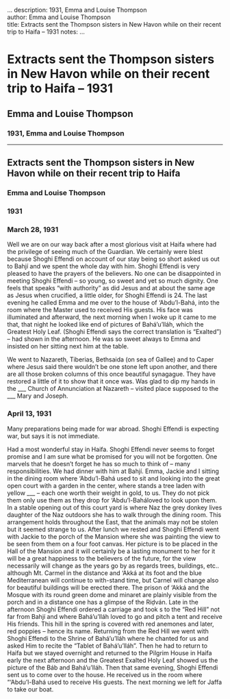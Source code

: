 ...
description: 1931, Emma and Louise Thompson  
author: Emma and Louise Thompson  
title: Extracts sent the Thompson sisters in New Havon while on their recent trip to Haifa – 1931 
notes:
...


# Extracts sent the Thompson sisters in New Havon while on their recent trip to Haifa – 1931  
## Emma and Louise Thompson  
### 1931, Emma and Louise Thompson  

------




## Extracts sent the Thompson sisters in New Havon while on their recent trip to Haifa

### Emma and Louise Thompson

### 1931

### March 28, 1931

Well we are on our way back after a most glorious visit at Haifa where had the privilege of seeing much of the Guardian. We certainly were blest because Shoghi Effendi on account of our stay being so short asked us out to Bahjí and we spent the whole day with him. Shoghi Effendi is very pleased to have the prayers of the believers. No one can be disappointed in meeting Shoghi Effendi – so young, so sweet and yet so much dignity. One feels that speaks “with authority” as did Jesus and at about the same age as Jesus when crucified, a little older, for Shoghi Effendi is 24. The last evening he called Emma and me over to the house of ‘Abdu’l-Bahá, into the room where the Master used to received His guests. His face was illuminated and afterward, the next morning when I woke up it came to me that, that night he looked like end of pictures of Bahá’u’lláh, which the Greatest Holy Leaf. (Shoghi Effendi says the correct translation is “Exalted”) – had shown in the afternoon. He was so sweet always to Emma and insisted on her sitting next him at the table.  

We went to Nazareth, Tiberias, Bethsaida (on sea of Gallee) and to Caper where Jesus said there wouldn’t be one stone left upon another, and there are all those broken columns of this once beautiful synagague. They have restored a little of it to show that it once was. Was glad to dip my hands in the ___ Church of Annunciation at Nazareth – visited place supposed to the ___ Mary and Joseph.

### April 13, 1931

Many preparations being made for war abroad. Shoghi Effendi is expecting war, but says it is not immediate.  

Had a most wonderful stay in Haifa. Shoghi Effendi never seems to forget promise and I am sure what be promised for you will not be forgotten. One marvels that he doesn’t forget he has so much to think of – many responsibilities. We had dinner with him at Bahjí. Emma, Jackie and I sitting in the dining room where ‘Abdu’l-Bahá used to sit and looking into the great open court with a garden in the center, where stands a tree laden with yellow ___ – each one worth their weight in gold, to us. They do not pick them only use them as they drop for ‘Abdu’l-Baháloved to look upon them. In a stable opening out of this court yard is where Naz the grey donkey lives daughter of the Naz outdoors she has to walk through the dining room. This arrangement holds throughout the East, that the animals may not be stolen but it seemed strange to us. After lunch we rested and Shoghi Effendi went with Jackie to the porch of the Mansion where she was painting the view to be seen from them on a four foot canvas. Her picture is to be placed in the Hall of the Mansion and it will certainly be a lasting monument to her  for it will be a great happiness to the believers of the future, for the view necessarily will change as the years go by as regards trees, buildings, etc.. although Mt. Carmel in the distance and ‘Akká at its foot and the blue Mediterranean will continue to with-stand time, but Carnel will change also for beautiful buildings will be erected there. The prison of ‘Akká and the Mosque with its round green dome and minaret are plainly visible from the porch and in a distance one has a glimpse of the Riḍván. Late in the afternoon Shoghi Effendi ordered a carriage and took s to the “Red Hill” not far from Bahjí and where Bahá’u’lláh loved to go and pitch a tent and receive His friends. This hill in the spring is covered with red anemones and later, red poppies – hence its name. Returning from the Red Hill we went with Shoghi Effendi to the Shrine of Bahá’u’lláh where he chanted for us and asked Him to recite the “Tablet of Bahá’u’lláh”. Then he had to return to Haifa but we stayed overnight and returned to the Pilgrim House in Haifa early the next afternoon and the Greatest Exalted Holy Leaf showed us the picture of the Báb and Bahá’u’lláh. Then that same evening, Shoghi Effendi sent us to come over to the house. He received us in the room where “‘Abdu’l-Bahá used to receive His guests. The next morning we left for Jaffa to take our boat.